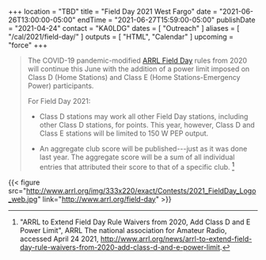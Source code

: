 +++
location = "TBD"
title = "Field Day 2021 West Fargo"
date = "2021-06-26T13:00:00-05:00"
endTime = "2021-06-27T15:59:00-05:00"
publishDate = "2021-04-24"
contact = "KA0LDG"
dates = [ "Outreach" ]
aliases = [ "/cal/2021/field-day/" ]
outputs = [ "HTML", "Calendar" ]
upcoming = "force"
+++
>The COVID-19 pandemic-modified
>[ARRL Field Day](http://www.arrl.org/field-day)
> rules from 2020 will continue this June with the addition of a
>power limit imposed on Class D (Home Stations) and Class E (Home
>Stations-Emergency Power) participants.
>
>For Field Day 2021:
>
>* Class D stations may work all other Field Day stations, including other
>Class D stations, for points. This year, however, Class D and Class E stations
will be limited to 150 W PEP output.
>
>* An aggregate club score will be published---just as it was done
>last year. The aggregate score will be a sum of all individual entries that
>attributed their score to that of a specific club. [^1]

[^1]: "ARRL to Extend Field Day Rule Waivers from 2020, Add Class D and E Power Limit", ARRL The national association for Amateur Radio, accessed April 24 2021, http://www.arrl.org/news/arrl-to-extend-field-day-rule-waivers-from-2020-add-class-d-and-e-power-limit.

{{< figure src="http://www.arrl.org/img/333x220/exact/Contests/2021_FieldDay_Logo_web.jpg" link="http://www.arrl.org/field-day" >}}
